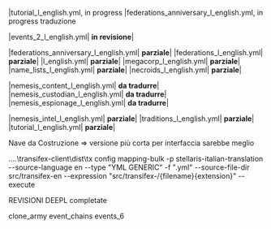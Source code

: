 
|tutorial_l_english.yml, in progress
|federations_anniversary_l_english.yml, in progress traduzione

|events_2_l_english.yml| **in revisione**|

|federations_anniversary_l_english.yml| **parziale**|
|federations_l_english.yml| **parziale**|
|l_english.yml| **parziale**|
|megacorp_l_english.yml| **parziale**|
|name_lists_l_english.yml| **parziale**|
|necroids_l_english.yml| **parziale**|

|nemesis_content_l_english.yml| **da tradurre**|
|nemesis_custodian_l_english.yml| **da tradurre**|
|nemesis_espionage_l_english.yml| **da tradurre**|

|nemesis_intel_l_english.yml| **parziale**|
|traditions_l_english.yml| **parziale**|
|tutorial_l_english.yml| **parziale**|

Nave da Costruzione => versione più corta per interfaccia sarebbe meglio

..\..\transifex-client\dist\tx config mapping-bulk -p stellaris-italian-translation --source-language en --type "YML GENERIC" -f ".yml" --source-file-dir src/transifex-en --expression "src/transifex-<lang>/{filename}{extension}" --execute


REVISIONI DEEPL completate

clone_army
event_chains
events_6

